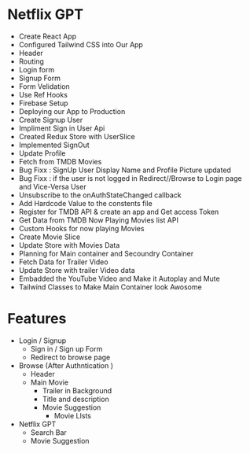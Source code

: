 # Netflix GPT
- Create React App 
- Configured Tailwind CSS into Our App
- Header
- Routing  
- Login form
- Signup Form 
- Form Velidation 
- Use Ref Hooks
- Firebase Setup
- Deploying our App to Production 
- Create Signup User
- Impliment Sign in User Api
-  Created Redux Store with UserSlice
- Implemented SignOut
- Update Profile 
- Fetch from TMDB Movies
- Bug Fixx : SignUp User Display Name  and Profile Picture updated
- Bug Fixx : if the user is not logged in Redirect//Browse to Login page and Vice-Versa User
- Unsubscribe  to the onAuthStateChanged callback
- Add Hardcode Value to the constents file 
- Register for TMDB API & create an app and Get access Token
- Get Data from TMDB Now Playing Movies list  API
- Custom Hooks for now playing Movies
- Create Movie Slice
- Update Store with Movies Data 
- Planning for Main container and Secoundry Container
- Fetch Data for Trailer Video
- Update Store with trailer Video data
 - Embadded the YouTube Video and Make it Autoplay and Mute 
- Tailwind Classes to Make Main Container look Awosome 

# Features
- Login / Signup
    - Sign in / Sign up Form
    - Redirect to browse page
- Browse (After Authntication )
    - Header
    -  Main Movie 
        - Trailer in Background 
        - Title and description
        - Movie Suggestion 
            - Movie LIsts
- Netflix GPT
    - Search Bar
    -  Movie Suggestion